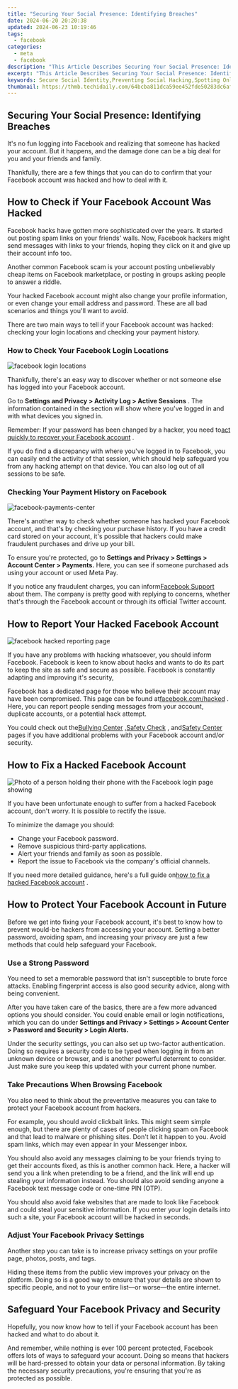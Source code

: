 ```yaml
---
title: "Securing Your Social Presence: Identifying Breaches"
date: 2024-06-20 20:20:38
updated: 2024-06-23 10:19:46
tags:
  - facebook
categories:
  - meta
  - facebook
description: "This Article Describes Securing Your Social Presence: Identifying Breaches"
excerpt: "This Article Describes Securing Your Social Presence: Identifying Breaches"
keywords: Secure Social Identity,Preventing Social Hacking,Spotting Online Leaks,Protect Social Data,Detect Cyber Threats,Social Media Safety,Defend Against Breaches
thumbnail: https://thmb.techidaily.com/64bcba811dca59ee452fde50283dc6af9516c46b5a87dc01f6fa89f4e4093f9a.jpg
---
```


## Securing Your Social Presence: Identifying Breaches

 It's no fun logging into Facebook and realizing that someone has hacked your account. But it happens, and the damage done can be a big deal for you and your friends and family.

 Thankfully, there are a few things that you can do to confirm that your Facebook account was hacked and how to deal with it.

## How to Check if Your Facebook Account Was Hacked

 Facebook hacks have gotten more sophisticated over the years. It started out posting spam links on your friends' walls. Now, Facebook hackers might send messages with links to your friends, hoping they click on it and give up their account info too.

 Another common Facebook scam is your account posting unbelievably cheap items on Facebook marketplace, or posting in groups asking people to answer a riddle.

 Your hacked Facebook account might also change your profile information, or even change your email address and password. These are all bad scenarios and things you'll want to avoid.

 There are two main ways to tell if your Facebook account was hacked: checking your login locations and checking your payment history.

### How to Check Your Facebook Login Locations

![facebook login locations](https://static1.makeuseofimages.com/wordpress/wp-content/uploads/2021/06/facebook-logins.jpg)

 Thankfully, there's an easy way to discover whether or not someone else has logged into your Facebook account.

 Go to **Settings and Privacy > Activity Log > Active Sessions** . The information contained in the section will show where you've logged in and with what devices you signed in.

 Remember: If your password has been changed by a hacker, you need to[act quickly to recover your Facebook account](https://www.makeuseof.com/tag/recover-facebook-account-longer-log/) .

 If you do find a discrepancy with where you've logged in to Facebook, you can easily end the activity of that session, which should help safeguard you from any hacking attempt on that device. You can also log out of all sessions to be safe.

### Checking Your Payment History on Facebook

![facebook-payments-center](https://static1.makeuseofimages.com/wordpress/wp-content/uploads/2023/08/facebook-payments-center.png)

 There's another way to check whether someone has hacked your Facebook account, and that's by checking your purchase history. If you have a credit card stored on your account, it's possible that hackers could make fraudulent purchases and drive up your bill.

 To ensure you're protected, go to **Settings and Privacy > Settings > Account Center > Payments.** Here, you can see if someone purchased ads using your account or used Meta Pay.

 If you notice any fraudulent charges, you can inform[Facebook Support](https://www.facebook.com/support) about them. The company is pretty good with replying to concerns, whether that's through the Facebook account or through its official Twitter account.

## How to Report Your Hacked Facebook Account

![facebook hacked reporting page](https://static1.makeuseofimages.com/wordpress/wp-content/uploads/2023/08/facebook-hacked-page.jpg)

 If you have any problems with hacking whatsoever, you should inform Facebook. Facebook is keen to know about hacks and wants to do its part to keep the site as safe and secure as possible. Facebook is constantly adapting and improving it's security,

 Facebook has a dedicated page for those who believe their account may have been compromised. This page can be found at[facebook.com/hacked](https://www.facebook.com/hacked) . Here, you can report people sending messages from your account, duplicate accounts, or a potential hack attempt.

 You could check out the[Bullying Center](https://www.facebook.com/safety/bullying) ,[Safety Check](https://www.facebook.com/about/safetycheck/) , and[Safety Center](https://www.facebook.com/safety) pages if you have additional problems with your Facebook account and/or security.

## How to Fix a Hacked Facebook Account

![Photo of a person holding their phone with the Facebook login page showing](https://static1.makeuseofimages.com/wordpress/wp-content/uploads/2021/07/using-facebook-on-iphone.jpg)

 If you have been unfortunate enough to suffer from a hacked Facebook account, don't worry. It is possible to rectify the issue.

To minimize the damage you should:

* Change your Facebook password.
* Remove suspicious third-party applications.
* Alert your friends and family as soon as possible.
* Report the issue to Facebook via the company's official channels.

 If you need more detailed guidance, here's a full guide on[how to fix a hacked Facebook account](https://www.makeuseof.com/tag/4-immediately-facebook-account-hacked/) .

## How to Protect Your Facebook Account in Future

 Before we get into fixing your Facebook account, it's best to know how to prevent would-be hackers from accessing your account. Setting a better password, avoiding spam, and increasing your privacy are just a few methods that could help safeguard your Facebook.

### Use a Strong Password

 You need to set a memorable password that isn't susceptible to brute force attacks. Enabling fingerprint access is also good security advice, along with being convenient.

 After you have taken care of the basics, there are a few more advanced options you should consider. You could enable email or login notifications, which you can do under **Settings and Privacy > Settings > Account Center > Password and Security > Login Alerts.**

 Under the security settings, you can also set up two-factor authentication. Doing so requires a security code to be typed when logging in from an unknown device or browser, and is another powerful deterrent to consider. Just make sure you keep this updated with your current phone number.

### Take Precautions When Browsing Facebook

 You also need to think about the preventative measures you can take to protect your Facebook account from hackers.

 For example, you should avoid clickbait links. This might seem simple enough, but there are plenty of cases of people clicking spam on Facebook and that lead to malware or phishing sites. Don't let it happen to you. Avoid spam links, which may even appear in your Messenger inbox.

 You should also avoid any messages claiming to be your friends trying to get their accounts fixed, as this is another common hack. Here, a hacker will send you a link when pretending to be a friend, and the link will end up stealing your information instead. You should also avoid sending anyone a Facebook text message code or one-time PIN (OTP).

 You should also avoid fake websites that are made to look like Facebook and could steal your sensitive information. If you enter your login details into such a site, your Facebook account will be hacked in seconds.

### Adjust Your Facebook Privacy Settings

 Another step you can take is to increase privacy settings on your profile page, photos, posts, and tags.

 Hiding these items from the public view improves your privacy on the platform. Doing so is a good way to ensure that your details are shown to specific people, and not to your entire list—or worse—the entire internet.

## Safeguard Your Facebook Privacy and Security

 Hopefully, you now know how to tell if your Facebook account has been hacked and what to do about it.

 And remember, while nothing is ever 100 percent protected, Facebook offers lots of ways to safeguard your account. Doing so means that hackers will be hard-pressed to obtain your data or personal information. By taking the necessary security precautions, you're ensuring that you're as protected as possible.


<ins class="adsbygoogle"
     style="display:block"
     data-ad-format="autorelaxed"
     data-ad-client="ca-pub-7571918770474297"
     data-ad-slot="1223367746"></ins>



<ins class="adsbygoogle"
     style="display:block"
     data-ad-client="ca-pub-7571918770474297"
     data-ad-slot="8358498916"
     data-ad-format="auto"
     data-full-width-responsive="true"></ins>
